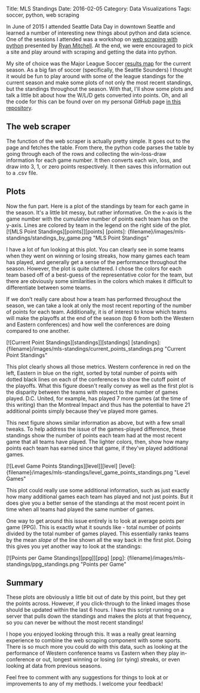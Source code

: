 Title: MLS Standings
Date: 2016-02-05
Category: Data Visualizations
Tags: soccer, python, web scraping

In June of 2015 I attended Seattle Data Day in downtown Seattle and learned a number of interesting new things about python and data science. One of the sessions I attended was a workshop on <a href="http://shop.oreilly.com/product/0636920034391.do" target="_blank">web scraping with python</a> presented by <a href="http://www.pythonscraping.com/node/5" target="_blank">Ryan Mitchell</a>. At the end, we were encouraged to pick a site and play around with scraping and getting the data into python.

My site of choice was the Major League Soccer <a href="http://www.mlssoccer.com/results" target="_blank">results map</a> for the current season. As a big fan of soccer (specifically, the Seattle Sounders) I thought it would be fun to play around with some of the league standings for the current season and make some plots of not only the most recent standings, but the standings throughout the season. With that, I'll show some plots and talk a little bit about how the W/L/D gets converted into points. Oh, and all the code for this can be found over on my personal GitHub page <a href="https://github.com/jdstemmler/mls-standings" target="_blank">in this repository</a>.

## The web scraper

The function of the web scraper is actually pretty simple. It goes out to the page and fetches the table. From there, the python code parses the table by going through each of the rows and collecting the win-loss-draw information for each game number. It then converts each win, loss, and draw into 3, 1, or zero points respectively. It then saves this information out to a .csv file.

## Plots

Now the fun part. Here is a plot of the standings by team for each game in the season. It's a little bit messy, but rather informative. On the x-axis is the game number with the cumulative number of points each team has on the y-axis. Lines are colored by team in the legend on the right side of the plot.
[![MLS Point Standings][points]][points]
[points]: {filename}/images/mls-standings/standings_by_game.png "MLS Point Standings"

I have a lot of fun looking at this plot. You can clearly see in some teams when they went on winning or losing streaks, how many games each team has played, and generally get a sense of the performance throughout the season. However, the plot is quite cluttered. I chose the colors for each team based off of a best-guess of the representative color for the team, but there are obviously some similarities in the colors which makes it difficult to differentiate between some teams.

If we don't really care about how a team has performed throughout the season, we can take a look at only the most recent reporting of the number of points for each team. Additionally, it is of interest to know which teams will make the playoffs at the end of the season (top 6 from both the Western and Eastern conferences) and how well the conferences are doing compared to one another.

[![Current Point Standings][standings]][standings]
[standings]: {filename}/images/mls-standings/current_points_standings.png "Current Point Standings"

This plot clearly shows all those metrics. Western conference in red on the left, Eastern in blue on the right, sorted by total number of points with dotted black lines on each of the conferences to show the cutoff point of the playoffs. What this figure doesn't really convey as well as the first plot is the disparity between the teams with respect to the number of games played. D.C. United, for example, has played 7 more games (at the time of this writing) than the Montreal Impact and thus has the potential to have 21 additional points simply because they've played more games.

This next figure shows similar information as above, but with a few small tweaks. To help address the issue of the games-played difference, these standings show the number of points each team had at the most recent game that all teams have played. The lighter colors, then, show how many points each team has earned since that game, if they've played additional games.

[![Level Game Points Standings][level]][level]
[level]: {filename}/images/mls-standings/level_game_points_standings.png "Level Games"

This plot could really use some additional information, such as just exactly how many additional games each team has played and not just points. But it does give you a better sense of the standings at the most recent point in time when all teams had played the same number of games.

One way to get around this issue entirely is to look at average points per game (PPG). This is exactly what it sounds like - total number of points divided by the total number of games played. This essentially ranks teams by the mean <em>slope</em> of the line shown all the way back in the first plot. Doing this gives you yet another way to look at the standings:

[![Points per Game Standings][ppg]][ppg]
[ppg]: {filename}/images/mls-standings/ppg_standings.png "Points per Game"

## Summary

These plots are obviously a little bit out of date by this point, but they get the points across. However, if you click-through to the linked images those should be updated within the last 6 hours. I have this script running on a server that pulls down the standings and makes the plots at that frequency, so you can never be without the most recent standings!

I hope you enjoyed looking through this. It was a really great learning experience to combine the web scraping component with some sports. There is so much more you could do with this data, such as looking at the performance of Western conference teams vs Eastern when they play in-conference or out, longest winning or losing (or tying) streaks, or even looking at data from previous seasons.

Feel free to comment with any suggestions for things to look at or improvements to any of my methods. I welcome your feedback!

